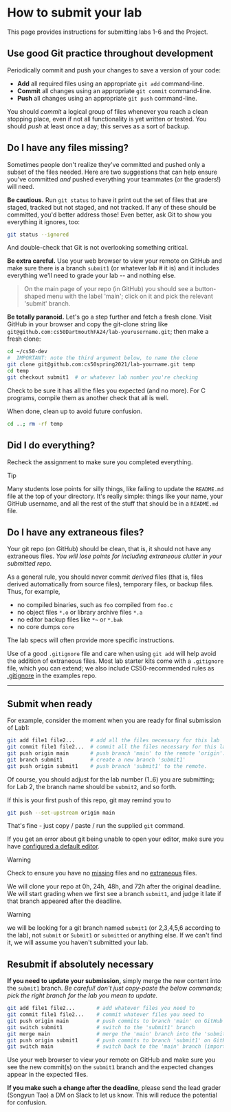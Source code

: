 # How to submit your lab

This page provides instructions for submitting labs 1-6 and the Project.

## Use good Git practice throughout development

Periodically commit and push your changes to save a version of your code:

* **Add** all required files using an appropriate `git add` command-line.
* **Commit** all changes using an appropriate `git commit` command-line.
* **Push** all changes using an appropriate `git push` command-line.

You should *commit* a logical group of files whenever you reach a clean stopping place, even if not all functionality is yet written or tested.
You should *push* at least once a day; this serves as a sort of backup.

## <a id="missing">Do I have any files missing?</a>

Sometimes people don't realize they've committed and pushed only a subset of the files needed.
Here are two suggestions that can help ensure you've committed *and* pushed everything your teammates (or the graders!) will need.

**Be cautious.**
Run `git status` to have it print out the set of files that are staged, tracked but not staged, and not tracked.
If any of these should be committed, you'd better address those!
Even better, ask Git to show you everything it ignores, too:

```bash
git status --ignored
```

And double-check that Git is not overlooking something critical.

**Be extra careful.**
Use your web browser to view your remote on GitHub and make sure there is a branch `submit1` (or whatever lab # it is) and it includes everything we'll need to grade your lab -- and nothing else.

> On the main page of your repo (in GitHub) you should see a button-shaped menu with the label 'main'; click on it and pick the relevant 'submit' branch.

**Be totally paranoid.**
Let's go a step further and fetch a fresh clone.
Visit GitHub in your browser and copy the git-clone string like `git@github.com:cs50DartmouthFA24/lab-yourusername.git`; then make a fresh clone:

```bash
cd ~/cs50-dev
#  IMPORTANT: note the third argument below, to name the clone
git clone git@github.com:cs50spring2021/lab-yourname.git temp
cd temp
git checkout submit1  # or whatever lab number you're checking
```

Check to be sure it has all the files you expected (and no more).
For C programs, compile them as another check that all is well.

When done, clean up to avoid future confusion.

```bash
cd ..; rm -rf temp
```

## Did I do everything?

Recheck the assignment to make sure you completed everything.

> [!TIP]
> Many students lose points for silly things, like failing to update the `README.md` file at the top of your directory.
> It's really simple: things like your name, your GitHub username, and all the rest of the stuff
> that should be in a `README.md` file.

## <a id="extra">Do I have any extraneous files?</a>

Your git repo (on GitHub) should be clean, that is, it should not have any extraneous files.
*You will lose points for including extraneous clutter in your submitted repo.*

As a general rule, you should never commit *derived* files (that is, files derived automatically from source files), temporary files, or backup files.
Thus, for example,

* no compiled binaries, such as `foo` compiled from `foo.c`
* no object files `*.o`  or library archive files `*.a`
* no editor backup files like `*~` or `*.bak`
* no core dumps `core`

The lab specs will often provide more specific instructions.

Use of a good `.gitignore` file and care when using `git add` will help avoid the addition of extraneous files.
Most lab starter kits come with a `.gitignore` file, which you can extend; we also include CS50-recommended rules as [.gitignore](https://github.com/CS50DartmouthFA2025/examples/blob/main/.gitignore) in the examples repo.

---

## <a id="submit">Submit when ready</a>

For example, consider the moment when you are ready for final submission of Lab1:

```bash
git add file1 file2...     # add all the files necessary for this lab
git commit file1 file2...  # commit all the files necessary for this lab
git push origin main       # push branch 'main' to the remote 'origin'.
git branch submit1         # create a new branch 'submit1'
git push origin submit1    # push branch 'submit1' to the remote.
```

Of course, you should adjust for the lab number (1..6) you are submitting;
for Lab 2, the branch name should be `submit2`, and so forth.

If this is your first push of this repo, git may remind you to

```bash
git push --set-upstream origin main
```

That's fine - just copy / paste / run the supplied `git` command.

If you get an error about git being unable to open your editor, make sure you have [configured a default editor](https://github.com/CS50DartmouthFA2025/home/blob/main/logistics/systems.md#set-editor).

> [!WARNING]
> Check to ensure you have no [missing](#missing) files and no [extraneous](#extra) files.

We will clone your repo at 0h, 24h, 48h, and 72h after the original deadline.
We will start grading when we first see a branch `submit1`, and judge it late if that branch appeared after the deadline.

> [!WARNING]
> we will be looking for a git branch named `submit1` (or 2,3,4,5,6 according to the lab), not `submit` or `Submit1` or `submitted` or anything else. If we can't find it, we will assume you haven't submitted your lab.

## <a id="resubmit">Resubmit if absolutely necessary</a>

**If you need to update your submission,** simply merge the new content into the `submit1` branch.
*Be careful! don't just copy-paste the below commands; pick the right branch for the lab you mean to update.*

```bash
git add file1 file2...       # add whatever files you need to 
git commit file1 file2...    # commit whatever files you need to
git push origin main         # push commits to branch 'main' on GitHub remote
git switch submit1           # switch to the 'submit1' branch
git merge main               # merge the 'main' branch into the 'submit1' branch
git push origin submit1      # push commits to branch 'submit1' on GitHub remote
git switch main              # switch back to the 'main' branch (important!)
```

Use your web browser to view your remote on GitHub and make sure you see the new commit(s) on the `submit1` branch and the expected changes appear in the expected files.

**If you make such a change after the deadline**, please send the lead grader (Songyun Tao) a DM on Slack to let us know.
This will reduce the potential for confusion.
